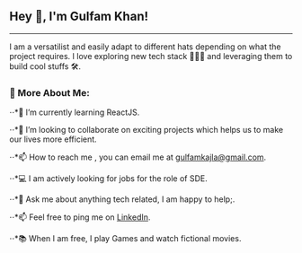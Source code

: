 
## Hey 👋, I'm Gulfam Khan!
---
I am a versatilist and easily adapt to different hats depending on what the project requires. I love exploring new tech stack 👨🏻‍💻 and leveraging them to build cool stuffs 🛠️.

### 🧐 More About Me:

⋅⋅*🔭  I’m currently learning ReactJS.

⋅⋅*🤝  I’m looking to collaborate on exciting projects which helps us to make our lives more efficient.

⋅⋅*📫  How to reach me , you can email me at [gulfamkajla@gmail.com](gulfamkajla@gmail.com).

⋅⋅*💻  I am actively looking for jobs for the role of SDE.

⋅⋅*💬  Ask me about anything tech related, I am happy to help;.

⋅⋅*📫  Feel free to ping me on [LinkedIn](www.linkedin.com/in/gulfam-khan7986).

⋅⋅*📚  When I am free, I play Games and watch fictional movies.

<!---
GulfamKhan001/GulfamKhan001 is a ✨ special ✨ repository because its `README.md` (this file) appears on your GitHub profile.
You can click the Preview link to take a look at your changes.
--->
